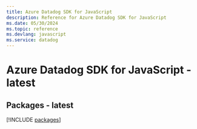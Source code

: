 ```yaml
---
title: Azure Datadog SDK for JavaScript
description: Reference for Azure Datadog SDK for JavaScript
ms.date: 05/30/2024
ms.topic: reference
ms.devlang: javascript
ms.service: datadog
---
```

# Azure Datadog SDK for JavaScript - latest
## Packages - latest
[!INCLUDE [packages](datadog-index.md)]